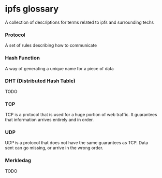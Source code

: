 # ipfs glossary
A collection of descriptions for terms related to ipfs and surrounding techs


### Protocol
A set of rules describing how to communicate

### Hash Function
A way of generating a unique name for a piece of data

### DHT (Distributed Hash Table)
TODO

### TCP
TCP is a protocol that is used for a huge portion of web traffic. It guarantees that information arrives entirely and in order.

### UDP
UDP is a protocol that does not have the same guarantees as TCP. Data sent can go missing, or arrive in the wrong order.

### Merkledag
TODO
